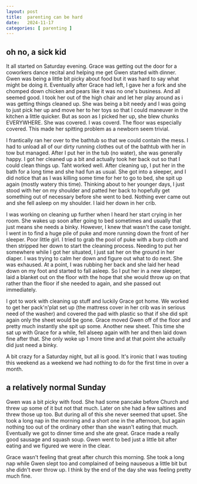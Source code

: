 ```yaml
---
layout: post
title:  parenting can be hard
date:   2024-11-17
categories: [ parenting ]
---
```


## oh no, a sick kid

It all started on Saturday evening. Grace was getting out the 
door for a coworkers dance recital and helping me get Gwen 
started with dinner. Gwen was being a little bit picky about 
food but it was hard to say what might be doing it. Eventually 
after Grace had left, I gave her a fork and she chomped down
chicken and pears like it was no one's business. And all seemed 
good. I took her out of the high chair and let her play around 
as i was getting things cleaned up. She was being a bit needy 
and I was going to just pick her up and move her to her toys 
so that I could maneuver in the kitchen a little quicker. But 
as soon as I picked her up, she blew chunks EVERYWHERE. She 
was covered. I was coverd. The floor was especially covered.
This made her spitting problem as a newborn seem trivial.

I frantically ran her over to the bathtub so that we could 
contain the mess. I had to unload all of our dirty running 
clothes out of the bathtub with her in tow but managed. After 
I put her in the tub (no water), she was generally happy. I 
got her cleaned up a bit and actually took her back out so 
that I could clean things up. Taht worked well. After cleaning 
up, I put her in the bath for a long time and she had fun as 
usual. She got into a sleeper, and I did notice that as I was 
killing some time for her to go to bed, she spit up again 
(mostly watery this time). Thinking about to her younger days, 
I just stood with her on my shoulder and patted her back to 
hopefully get something out of necessary before she went to 
bed. Nothing ever came out and she fell asleep on my shoulder. 
I laid her down in her crib.

I was working on cleaning up further when I heard her start 
crying in her room. She wakes up soon after going to bed 
sometimes and usually that just means she needs a binky. 
However, I knew that wasn't the case tonight. I went in to 
find a huge pile of puke and more running down the front of 
her sleeper. Poor little girl. I tried to grab the pool of 
puke with a burp cloth and then stripped her down to start 
the cleaning process. Needing to put her somewhere while I 
got her situated, I just sat her on the ground in her diaper. 
I was trying to calm her down and figure out what to do next. 
She was exhaused. At a point, I was rubbing her back and she 
laid her head down on my foot and started to fall asleep. So 
I put her in a new sleeper, laid a blanket out on the floor 
with the hope that she would throw up on that rather than 
the floor if she needed to again, and she passed out 
immediately.

I got to work with cleaning up stuff and luckily Grace got 
home. We worked to get her pack'n'plat set up (the mattress 
cover in her crib was in serious need of the washer) and 
covered the pad with plastic so that if she did spit again 
only the sheet would be gone. Grace moved Gwen off of the 
floor and pretty much instantly she spit up some. Another 
new sheet. This time she sat up with Grace for a while, 
fell alseep again with her and then laid down fine after 
that. She only woke up 1 more time and at that point she 
actually did just need a binky.

A bit crazy for a Saturday night, but all is good. It's ironic 
that I was touting this weekend as a weekend we had nothing 
to do for the first time in over a month.

## a relatively normal Sunday

Gwen was a bit picky with food. She had some pancake before 
Church and threw up some of it but not that much. Later on 
she had a few saltines and threw those up too. But during 
all of this she never seemed that upset. She took a long 
nap in the morning and a short one in the afternoon, but 
again nothing too out of the ordinary other than she wasn't 
eating that much. Eventually we got to dinner time and she 
ate great. Grace made a really good sausage and squash soup. 
Gwen went to bed just a little bit after eating and we 
figured we were in the clear.

Grace wasn't feeling that great after church this morning. 
She took a long nap while Gwen slept too and complained of 
being nauseous a little bit but she didn't ever throw up. 
I think by the end of the day she was feeling pretty much 
fine.
